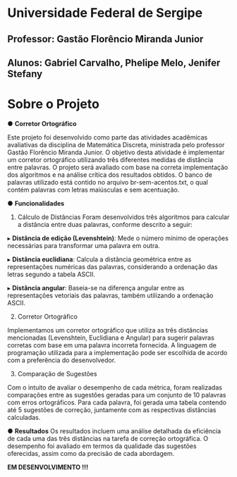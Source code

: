 # **Universidade Federal de Sergipe**

## Professor: Gastão Florêncio Miranda Junior

## Alunos: Gabriel Carvalho, Phelipe Melo, Jenifer Stefany

# Sobre o Projeto
● **Corretor Ortográfico**

Este projeto foi desenvolvido como parte das atividades acadêmicas avaliativas da disciplina de Matemática Discreta, ministrada pelo professor Gastão Florêncio Miranda Junior. O objetivo desta atividade é implementar um corretor ortográfico utilizando três diferentes medidas de distância entre palavras. O projeto será avaliado com base na correta implementação dos algoritmos e na análise crítica dos resultados obtidos. O banco de palavras utilizado está contido no arquivo br-sem-acentos.txt, o qual contém palavras com letras maiúsculas e sem acentuação.

● **Funcionalidades**
1. Cálculo de Distâncias
Foram desenvolvidos três algoritmos para calcular a distância entre duas palavras, conforme descrito a seguir:

▸ **Distância de edição (Levenshtein)**: Mede o número mínimo de operações necessárias para transformar uma palavra em outra.

▸ **Distância euclidiana**: Calcula a distância geométrica entre as representações numéricas das palavras, considerando a ordenação das letras segundo a tabela ASCII.

▸ **Distância angular**: Baseia-se na diferença angular entre as representações vetoriais das palavras, também utilizando a ordenação ASCII.

2. Corretor Ortográfico

Implementamos um corretor ortográfico que utiliza as três distâncias mencionadas (Levenshtein, Euclidiana e Angular) para sugerir palavras corretas com base em uma palavra incorreta fornecida. A linguagem de programação utilizada para a implementação pode ser escolhida de acordo com a preferência do desenvolvedor.

3. Comparação de Sugestões

Com o intuito de avaliar o desempenho de cada métrica, foram realizadas comparações entre as sugestões geradas para um conjunto de 10 palavras com erros ortográficos. Para cada palavra, foi gerada uma tabela contendo até 5 sugestões de correção, juntamente com as respectivas distâncias calculadas.

● **Resultados**
Os resultados incluem uma análise detalhada da eficiência de cada uma das três distâncias na tarefa de correção ortográfica. O desempenho foi avaliado em termos da qualidade das sugestões oferecidas, assim como da precisão de cada abordagem.

**EM DESENVOLVIMENTO !!!**
